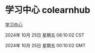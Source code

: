 # 学习中心 colearnhub
[学习中心](http://219.139.199.238:56308/colearnhub/)

2024年 10月 25日 星期五 08:10:02 CST

2024年 10月 25日 星期五 00:10:02 GMT
